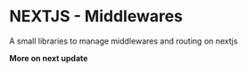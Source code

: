 # NEXTJS - Middlewares

A small libraries to manage middlewares and routing on nextjs

**More on next update**
